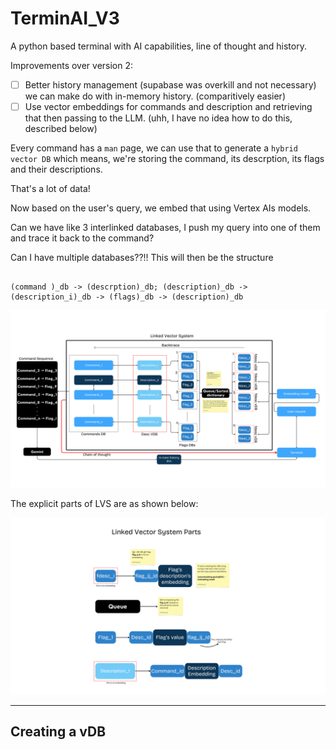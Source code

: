 # TerminAI_V3

A python based terminal with AI capabilities, line of thought and history.

Improvements over version 2:
- [ ] Better history management (supabase was overkill and not necessary) we can make do with in-memory history. (comparitively easier)
- [ ] Use vector embeddings for commands and description and retrieving that then passing to the LLM. (uhh, I have no idea how to do this, described below)

Every command has a `man` page, we can use that to generate a `hybrid vector DB` which means, we're storing the command, its descrption, its flags and their descriptions.

That's a lot of data!

Now based on the user's query, we embed that using Vertex AIs models. 

Can we have like 3 interlinked databases, I push my query into one of them and trace it back to the command?

Can I have multiple databases??!! This will then be the structure


```

(command )_db -> (descrption)_db; (description)_db -> (description_i)_db -> (flags)_db -> (description)_db

```

![Flow diagram with LVS](./images/TerminAI_V3.png)


The explicit parts of LVS are as shown below:

![LVS parts](./images/linked_vector_system_parts.png)

---

## Creating a vDB